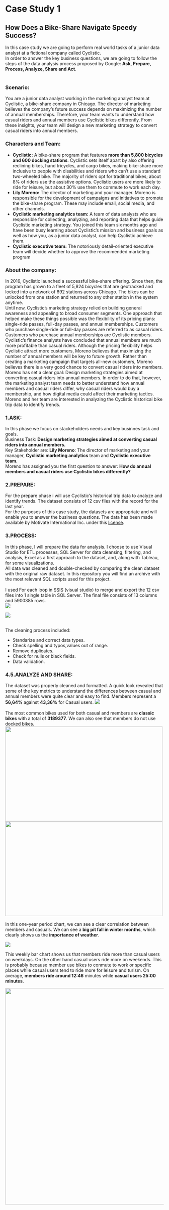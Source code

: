 # Case Study 1
## How Does a Bike-Share Navigate Speedy Success?
In this case study we are going to perform real world tasks of a junior data analyst at a fictional company called Cyclistic.
<br>In order to answer the key business questions, we are going to follow the steps of the data analysis process proposed by Google: <b>Ask, Prepare, Process, Analyze, Share and Act</b>.
<br>
<br>
### Scenario:
You are a junior data analyst working in the marketing analyst team at Cyclistic, a bike-share company in Chicago. The director
of marketing believes the company’s future success depends on maximizing the number of annual memberships. Therefore,
your team wants to understand how casual riders and annual members use Cyclistic bikes differently. From these insights,
your team will design a new marketing strategy to convert casual riders into annual members.

### Characters and Team:
* <b>Cyclistic:</b> A bike-share program that features <b>more than 5,800 bicycles and 600 docking stations</b>. Cyclistic sets itself
apart by also offering reclining bikes, hand tricycles, and cargo bikes, making bike-share more inclusive to people with
disabilities and riders who can’t use a standard two-wheeled bike. The majority of riders opt for traditional bikes; about
8% of riders use the assistive options. Cyclistic users are more likely to ride for leisure, but about 30% use them to
commute to work each day.
* <b>Lily Moreno:</b> The director of marketing and your manager. Moreno is responsible for the development of campaigns
and initiatives to promote the bike-share program. These may include email, social media, and other channels.
* <b>Cyclistic marketing analytics team:</b> A team of data analysts who are responsible for collecting, analyzing, and
reporting data that helps guide Cyclistic marketing strategy. You joined this team six months ago and have been busy
learning about Cyclistic’s mission and business goals as well as how you, as a junior data analyst, can help Cyclistic
achieve them.
* <b>Cyclistic executive team:</b> The notoriously detail-oriented executive team will decide whether to approve the
recommended marketing program

### About the company:
In 2016, Cyclistic launched a successful bike-share offering. Since then, the program has grown to a fleet of 5,824 bicycles that
are geotracked and locked into a network of 692 stations across Chicago. The bikes can be unlocked from one station and
returned to any other station in the system anytime.
<br>Until now, Cyclistic’s marketing strategy relied on building general awareness and appealing to broad consumer segments.
One approach that helped make these things possible was the flexibility of its pricing plans: single-ride passes, full-day passes,
and annual memberships. Customers who purchase single-ride or full-day passes are referred to as casual riders. Customers
who purchase annual memberships are Cyclistic members.
<br>Cyclistic’s finance analysts have concluded that annual members are much more profitable than casual riders. Although the
pricing flexibility helps Cyclistic attract more customers, Moreno believes that maximizing the number of annual members will
be key to future growth. Rather than creating a marketing campaign that targets all-new customers, Moreno believes there is a
very good chance to convert casual riders into members.
<br>Moreno has set a clear goal: Design marketing strategies aimed at converting casual riders into annual members. In order to
do that, however, the marketing analyst team needs to better understand how annual members and casual riders differ, why
casual riders would buy a membership, and how digital media could affect their marketing tactics. Moreno and her team are
interested in analyzing the Cyclistic historical bike trip data to identify trends.

### 1.ASK:
In this phase we focus on stackeholders needs and key businnes task and goals.
<br>Business Task: <b>Design marketing strategies aimed at converting casual riders into annual members.</b>
<br>Key Stakeholder are: <b>Lily Moreno</b>: The director of marketing and your manager, <b>Cyclistic marketing analytics</b> team and <b>Cyclistic executive team.</b>
<br>Moreno has assigned you the first question to answer: <b>How do annual members and casual riders use Cyclistic bikes
differently?</b>

### 2.PREPARE:
For the prepare phase i will use Cyclistic’s historical trip data to analyze and identify trends. The dataset consists of 12 csv files with the record for the last year. 
<br>For the purposes of this case study, the datasets are appropriate and will enable you to answer the business questions. The data has been made available by
Motivate International Inc. under this <a href="https://ride.divvybikes.com/data-license-agreement">license</a>.

### 3.PROCESS:
In this phase, I will prepare the data for analysis. I choose to use Visual Studio for ETL processes, SQL Server for data cleansing, filtering, and analysis, Excel as a first approach to the dataset, and, along with Tableau, for some visualizations.
<br>All data was cleaned and double-checked by comparing the clean dataset with the original raw dataset. In this repository you will find an archive with the most relevant SQL scripts used for this project.
<br>
<br>I used For each loop in SSIS (visual studio) to merge and export the 12 csv files into 1 single table in SQL Server. The final file consists of 13 columns and 5900385 rows.
<br>
<img src="https://user-images.githubusercontent.com/98779367/184683287-4199fe26-a9e3-4289-b3e5-f9fd3b94ff81.jpg">

<img src="https://user-images.githubusercontent.com/98779367/184683361-2b21c3fc-8e10-4fad-ad34-f79f6f360681.jpg">

<br>The cleaning process included:

* Standarize and correct data types.
* Check spelling and typos,values out of range.
* Remove duplicates.
* Check for nulls or black fields.
* Data validation.

### 4.5.ANALYZE AND SHARE:
The dataset was properly cleaned and formatted. A quick look revealed that some of the key metrics to understand the differences between casual and annual members were quite clear and easy to find.
Members represent a <b>56,64%</b> against <b>43,36%</b> for Casual users.
<img src="https://user-images.githubusercontent.com/98779367/184687697-5ae2878f-c678-4ec4-8e4e-4bd944a415d4.png">
<br>
<br>The most common bikes used for both casual and members are <b>classic bikes</b> with a total of <b>3189377</b>. We can also see that members do not use docked bikes.
<br><img src="https://user-images.githubusercontent.com/98779367/184690684-aca35058-e580-4383-a80a-33e3fe4eefab.png" width="500" height="300">
<img src="https://user-images.githubusercontent.com/98779367/184690913-b18a7290-653c-45ef-be36-81c49a786432.png" width="500" height="300">
<br>
<br>In this one-year period chart, we can see a clear correlation between members and casuals. We can see a <b>big pit fall in winter months</b>, which clearly shows us the <b>importance of weather</b>.

<img src="https://user-images.githubusercontent.com/98779367/184692520-68cd7af9-8bc9-48fb-b239-f2efaf1d1eee.png">

This weekly bar chart shows us that members ride more than casual users on weekdays. On the other hand casual users ride more on weekends. This is probably because member use bikes to conmute to work or specific places while casual users tend to ride more for leisure and turism. On average, <b>members ride around 12:46</b> minutes while <b>casual users 25:00 minutes</b>.

<img src="https://user-images.githubusercontent.com/98779367/184701222-a79bf5f6-1701-43da-987d-c2440a4eec70.png" width="685">



